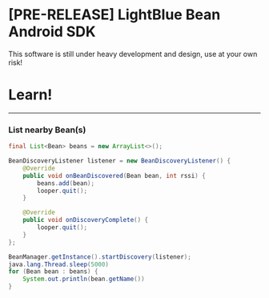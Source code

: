 # [PRE-RELEASE] LightBlue Bean Android SDK

This software is still under heavy development and design, use at your own risk!

# Learn!

***

### List nearby Bean(s)

```java
final List<Bean> beans = new ArrayList<>();

BeanDiscoveryListener listener = new BeanDiscoveryListener() {
    @Override
    public void onBeanDiscovered(Bean bean, int rssi) {
        beans.add(bean);
        looper.quit();
    }

    @Override
    public void onDiscoveryComplete() {
        looper.quit();
    }
};

BeanManager.getInstance().startDiscovery(listener);
java.lang.Thread.sleep(5000)
for (Bean bean : beans) {
    System.out.println(bean.getName())
}

```
